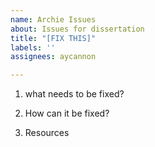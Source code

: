 ```yaml
---
name: Archie Issues
about: Issues for dissertation
title: "[FIX THIS]"
labels: ''
assignees: aycannon

---
```


1. what needs to be fixed?

2. How can it be fixed?

3. Resources
